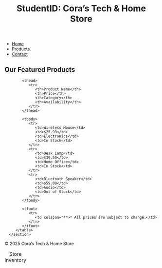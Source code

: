 
<!doctype html>
<html lang="en">
<head>
   <meta charset="utf-8">
   <title>Storefront</title>
   <link rel="stylesheet" href="styles.css">
  <!--
     Author: Cora Germany
     Date: 10/25/2025
     Filename: code4-1.html
  -->
</head>

<body>
   <header>
      <h1>StudentID: Cora’s Tech & Home Store</h1>
   </header>

   <nav>
      <ul>
         <li><a href="#home">Home</a></li>
         <li><a href="#products">Products</a></li>
         <li><a href="#contact">Contact</a></li>
      </ul>
   </nav>

   <main>
      <section id="products">
         <h2>Our Featured Products</h2>
         <table>
            <caption>Store Inventory</caption>
            <colgroup>
               <col style="background-color:#f9f9f9;">
               <col>
               <col style="background-color:#f9f9f9;">
               <col>
            </colgroup>

            <thead>
               <tr>
                  <th>Product Name</th>
                  <th>Price</th>
                  <th>Category</th>
                  <th>Availability</th>
               </tr>
            </thead>

            <tbody>
               <tr>
                  <td>Wireless Mouse</td>
                  <td>$25.99</td>
                  <td>Electronics</td>
                  <td>In Stock</td>
               </tr>
               <tr>
                  <td>Desk Lamp</td>
                  <td>$39.50</td>
                  <td>Home Office</td>
                  <td>In Stock</td>
               </tr>
               <tr>
                  <td>Bluetooth Speaker</td>
                  <td>$59.00</td>
                  <td>Audio</td>
                  <td>Out of Stock</td>
               </tr>
            </tbody>

            <tfoot>
               <tr>
                  <td colspan="4">* All prices are subject to change.</td>
               </tr>
            </tfoot>
         </table>
      </section>
   </main>

   <footer>
      <p>&copy; 2025 Cora’s Tech & Home Store</p>
   </footer>
</body>
</html>


